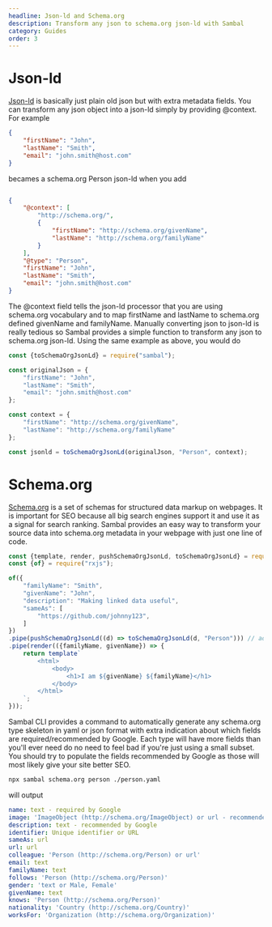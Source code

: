 ```yaml
---
headline: Json-ld and Schema.org
description: Transform any json to schema.org json-ld with Sambal
category: Guides
order: 3
---
```


# Json-ld

[Json-ld](https://json-ld.org/) is basically just plain old json but with extra metadata fields.  You can transform any json object into a json-ld simply by providing @context.  For example

```json
{
    "firstName": "John",
    "lastName": "Smith",
    "email": "john.smith@host.com"
}
```

becames a schema.org Person json-ld when you add 

```json

{
    "@context": [
        "http://schema.org/",
        {
            "firstName": "http://schema.org/givenName",
            "lastName": "http://schema.org/familyName"
        }
    ],
    "@type": "Person",
    "firstName": "John",
    "lastName": "Smith",
    "email": "john.smith@host.com"
}

```

The @context field tells the json-ld processor that you are using schema.org vocabulary and to map firstName and lastName to schema.org defined givenName and familyName.  Manually converting json to json-ld is really tedious so Sambal provides a simple function to transform any json to schema.org json-ld.  Using the same example as above, you would do

```js
const {toSchemaOrgJsonLd} = require("sambal");

const originalJson = {
    "firstName": "John",
    "lastName": "Smith",
    "email": "john.smith@host.com"
};

const context = {
    "firstName": "http://schema.org/givenName",
    "lastName": "http://schema.org/familyName"
};

const jsonld = toSchemaOrgJsonLd(originalJson, "Person", context);
```

# Schema.org

[Schema.org](https://schema.org/) is a set of schemas for structured data markup on webpages.  It is important for SEO because all big search engines support it and use it as a signal for search ranking.  Sambal provides an easy way to transform your source data into schema.org metadata in your webpage with just one line of code.

```js
const {template, render, pushSchemaOrgJsonLd, toSchemaOrgJsonLd} = require("sambal");
const {of} = require("rxjs");

of({
    "familyName": "Smith",
    "givenName": "John",
    "description": "Making linked data useful",
    "sameAs": [
        "https://github.com/johnny123",
    ]
})
.pipe(pushSchemaOrgJsonLd((d) => toSchemaOrgJsonLd(d, "Person"))) // add schema.org Person
.pipe(render(({familyName, givenName}) => {
    return template`
        <html>
            <body>
                <h1>I am ${givenName} ${familyName}</h1>
            </body>
        </html>
    `;
}));
```


Sambal CLI provides a command to automatically generate any schema.org type skeleton in yaml or json format with extra indication about which fields are required/recommended by Google.  Each type will have more fields than you'll ever need do no need to feel bad if you're just using a small subset.  You should try to populate the fields recommended by Google as those will most likely give your site better SEO.

```sh
npx sambal schema.org person ./person.yaml
```

will output

```yml
name: text - required by Google
image: 'ImageObject (http://schema.org/ImageObject) or url - recommended by Google'
description: text - recommended by Google
identifier: Unique identifier or URL
sameAs: url
url: url
colleague: 'Person (http://schema.org/Person) or url'
email: text
familyName: text
follows: 'Person (http://schema.org/Person)'
gender: 'text or Male, Female'
givenName: text
knows: 'Person (http://schema.org/Person)'
nationality: 'Country (http://schema.org/Country)'
worksFor: 'Organization (http://schema.org/Organization)'
```